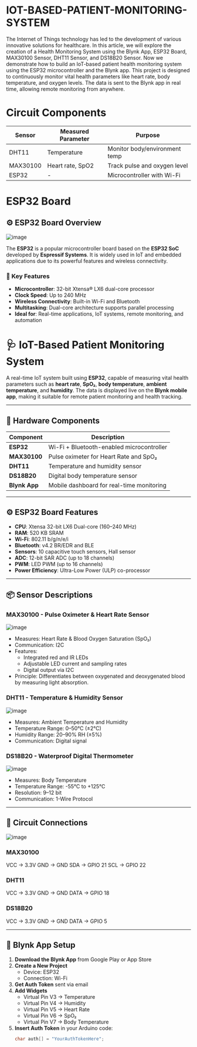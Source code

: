 # IOT-BASED-PATIENT-MONITORING-SYSTEM
The Internet of Things technology has led to the development of various innovative solutions for healthcare. In this article, we will explore the creation of a Health Monitoring System using the Blynk App, ESP32 Board, MAX30100 Sensor, DHT11 Sensor, and DS18B20 Sensor.
Now we demonstrate how to build an IoT-based patient health monitoring system using the ESP32 microcontroller and the Blynk app. This project is designed to continuously monitor vital health parameters like heart rate, body temperature, and oxygen levels. The data is sent to the Blynk app in real time, allowing remote monitoring from anywhere.

# Circuit Components
| Sensor        | Measured Parameter | Purpose                     |
|---------------|--------------------|-----------------------------|
| DHT11         | Temperature         | Monitor body/environment temp |
| MAX30100      | Heart rate, SpO2    | Track pulse and oxygen level  |
| ESP32         | -                   | Microcontroller with Wi-Fi    |

# ESP32 Board
## ⚙️ ESP32 Board Overview
![image](https://github.com/user-attachments/assets/30c9d287-6760-44ec-ade0-7e9d1b026533)

The **ESP32** is a popular microcontroller board based on the **ESP32 SoC** developed by **Espressif Systems**. It is widely used in IoT and embedded applications due to its powerful features and wireless connectivity.

### 🔑 Key Features

- **Microcontroller**: 32-bit Xtensa® LX6 dual-core processor  
- **Clock Speed**: Up to 240 MHz  
- **Wireless Connectivity**: Built-in Wi-Fi and Bluetooth  
- **Multitasking**: Dual-core architecture supports parallel processing  
- **Ideal for**: Real-time applications, IoT systems, remote monitoring, and automation
  
# 🩺 IoT-Based Patient Monitoring System

A real-time IoT system built using **ESP32**, capable of measuring vital health parameters such as **heart rate**, **SpO₂**, **body temperature**, **ambient temperature**, and **humidity**. The data is displayed live on the **Blynk mobile app**, making it suitable for remote patient monitoring and health tracking.

---

## 🔧 Hardware Components

| Component   | Description                                  |
|------------|----------------------------------------------|
| **ESP32**  | Wi-Fi + Bluetooth-enabled microcontroller     |
| **MAX30100** | Pulse oximeter for Heart Rate and SpO₂      |
| **DHT11**  | Temperature and humidity sensor               |
| **DS18B20** | Digital body temperature sensor              |
| **Blynk App** | Mobile dashboard for real-time monitoring  |

---

## ⚙️ ESP32 Board Features

- **CPU**: Xtensa 32-bit LX6 Dual-core (160–240 MHz)  
- **RAM**: 520 KB SRAM  
- **Wi-Fi**: 802.11 b/g/n/e/i  
- **Bluetooth**: v4.2 BR/EDR and BLE  
- **Sensors**: 10 capacitive touch sensors, Hall sensor  
- **ADC**: 12-bit SAR ADC (up to 18 channels)  
- **PWM**: LED PWM (up to 16 channels)  
- **Power Efficiency**: Ultra-Low Power (ULP) co-processor  

---

## 📦 Sensor Descriptions

### MAX30100 - Pulse Oximeter & Heart Rate Sensor
![image](https://github.com/user-attachments/assets/54c6cb2d-c2ee-4921-be5e-bd4bc799ac85)

- Measures: Heart Rate & Blood Oxygen Saturation (SpO₂)  
- Communication: I2C  
- Features:  
  - Integrated red and IR LEDs  
  - Adjustable LED current and sampling rates  
  - Digital output via I2C  
- Principle: Differentiates between oxygenated and deoxygenated blood by measuring light absorption.

### DHT11 - Temperature & Humidity Sensor
![image](https://github.com/user-attachments/assets/2e1af66b-49c0-4a99-bc41-42c05b5a46d4)

- Measures: Ambient Temperature and Humidity  
- Temperature Range: 0–50°C (±2°C)  
- Humidity Range: 20–90% RH (±5%)  
- Communication: Digital signal

### DS18B20 - Waterproof Digital Thermometer
![image](https://github.com/user-attachments/assets/6d2fc580-cb74-44d3-888c-85a99150893c)

- Measures: Body Temperature  
- Temperature Range: -55°C to +125°C  
- Resolution: 9–12 bit  
- Communication: 1-Wire Protocol

---

## 🧪 Circuit Connections
![image](https://github.com/user-attachments/assets/284c0b3f-17ff-4c79-97b7-9c67fb37bfae)

### MAX30100
VCC → 3.3V
GND → GND
SDA → GPIO 21
SCL → GPIO 22

### DHT11
VCC → 3.3V
GND → GND
DATA → GPIO 18

### DS18B20

VCC → 3.3V
GND → GND
DATA → GPIO 5


---

## 📱 Blynk App Setup

1. **Download the Blynk App** from Google Play or App Store  
2. **Create a New Project**  
   - Device: ESP32  
   - Connection: Wi-Fi  
3. **Get Auth Token** sent via email  
4. **Add Widgets**  
   - Virtual Pin V3 → Temperature  
   - Virtual Pin V4 → Humidity  
   - Virtual Pin V5 → Heart Rate  
   - Virtual Pin V6 → SpO₂  
   - Virtual Pin V7 → Body Temperature  
5. **Insert Auth Token** in your Arduino code:  
   ```cpp
   char auth[] = "YourAuthTokenHere";





